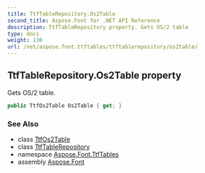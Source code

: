 ```yaml
---
title: TtfTableRepository.Os2Table
second_title: Aspose.Font for .NET API Reference
description: TtfTableRepository property. Gets OS/2 table
type: docs
weight: 130
url: /net/aspose.font.ttftables/ttftablerepository/os2table/
---
```

## TtfTableRepository.Os2Table property

Gets OS/2 table.

```csharp
public TtfOs2Table Os2Table { get; }
```

### See Also

* class [TtfOs2Table](../../ttfos2table/)
* class [TtfTableRepository](../)
* namespace [Aspose.Font.TtfTables](../../ttftablerepository/)
* assembly [Aspose.Font](../../../)


